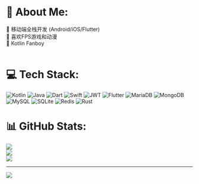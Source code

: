 # 💫 About Me:
🤗 移动端全栈开发 (Android/iOS/Flutter)<br>🎨 喜欢FPS游戏和动漫<br>🥊 Kotlin Fanboy<br><br>


# 💻 Tech Stack:
![Kotlin](https://img.shields.io/badge/kotlin-%230095D5.svg?style=for-the-badge&logo=kotlin&logoColor=white) ![Java](https://img.shields.io/badge/java-%23ED8B00.svg?style=for-the-badge&logo=java&logoColor=white) ![Dart](https://img.shields.io/badge/dart-%230175C2.svg?style=for-the-badge&logo=dart&logoColor=white) ![Swift](https://img.shields.io/badge/swift-F54A2A?style=for-the-badge&logo=swift&logoColor=white) ![JWT](https://img.shields.io/badge/JWT-black?style=for-the-badge&logo=JSON%20web%20tokens) ![Flutter](https://img.shields.io/badge/Flutter-%2302569B.svg?style=for-the-badge&logo=Flutter&logoColor=white) ![MariaDB](https://img.shields.io/badge/MariaDB-003545?style=for-the-badge&logo=mariadb&logoColor=white) ![MongoDB](https://img.shields.io/badge/MongoDB-%234ea94b.svg?style=for-the-badge&logo=mongodb&logoColor=white) ![MySQL](https://img.shields.io/badge/mysql-%2300f.svg?style=for-the-badge&logo=mysql&logoColor=white) ![SQLite](https://img.shields.io/badge/sqlite-%2307405e.svg?style=for-the-badge&logo=sqlite&logoColor=white) ![Redis](https://img.shields.io/badge/redis-%23DD0031.svg?style=for-the-badge&logo=redis&logoColor=white) ![Rust](https://img.shields.io/badge/rust-%23000000.svg?style=for-the-badge&logo=rust&logoColor=white)
# 📊 GitHub Stats:
![](https://github-readme-stats.vercel.app/api?username=re-ovo&theme=default&hide_border=false&include_all_commits=false&count_private=false)<br/>
![](https://github-readme-streak-stats.herokuapp.com/?user=re-ovo&theme=default&hide_border=false)<br/>
![](https://github-readme-stats.vercel.app/api/top-langs/?username=re-ovo&theme=default&hide_border=false&include_all_commits=false&count_private=false&layout=compact)

---
[![](https://visitcount.itsvg.in/api?id=re-ovo&icon=4&color=0)](https://visitcount.itsvg.in)
